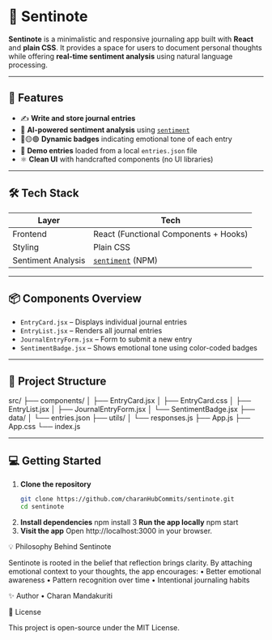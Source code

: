 # 🧠 Sentinote

**Sentinote** is a minimalistic and responsive journaling app built with **React** and **plain CSS**. It provides a space for users to document personal thoughts while offering **real-time sentiment analysis** using natural language processing.

---

## 🚀 Features

- ✍️ **Write and store journal entries**  
- 🧠 **AI-powered sentiment analysis** using [`sentiment`](https://www.npmjs.com/package/sentiment)
- 🔴🟡🟢 **Dynamic badges** indicating emotional tone of each entry
- 📄 **Demo entries** loaded from a local `entries.json` file
- ⚛️ **Clean UI** with handcrafted components (no UI libraries)

---

## 🛠 Tech Stack

| Layer       | Tech                         |
|-------------|------------------------------|
| Frontend    | React (Functional Components + Hooks) |
| Styling     | Plain CSS                    |
| Sentiment Analysis | [`sentiment`](https://www.npmjs.com/package/sentiment) (NPM) |

---

## 📦 Components Overview

- `EntryCard.jsx` – Displays individual journal entries  
- `EntryList.jsx` – Renders all journal entries  
- `JournalEntryForm.jsx` – Form to submit a new entry  
- `SentimentBadge.jsx` – Shows emotional tone using color-coded badges

---

## 📁 Project Structure
src/
├── components/
│   ├── EntryCard.jsx
│   ├── EntryCard.css
│   ├── EntryList.jsx
│   ├── JournalEntryForm.jsx
│   └── SentimentBadge.jsx
├── data/
│   └── entries.json
├── utils/
│   └── responses.js
├── App.js
├── App.css
└── index.js

---

## 💻 Getting Started

1. **Clone the repository**
   ```bash
   git clone https://github.com/charanHubCommits/sentinote.git
   cd sentinote
2.	**Install dependencies**
    npm install
3   **Run the app locally**
    npm start
4.	**Visit the app**
    Open http://localhost:3000 in your browser.

💡 Philosophy Behind Sentinote

Sentinote is rooted in the belief that reflection brings clarity. By attaching emotional context to your thoughts, the app encourages:
	•	Better emotional awareness
	•	Pattern recognition over time
	•	Intentional journaling habits

✨ Author
	•	Charan Mandakuriti

📜 License

This project is open-source under the MIT License.
